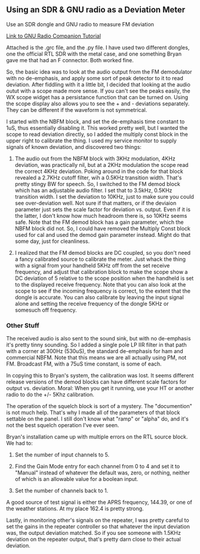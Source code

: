 ## Using an SDR & GNU radio as a Deviation Meter

Use an SDR dongle and GNU radio to measure FM deviation

[Link to GNU Radio Companion Tutorial](https://wiki.gnuradio.org/index.php/Guided_Tutorial_GRC)

Attached is the .grc file, and the .py file. I have used two different
dongles, one the official RTL SDR with the metal case, and one something
Bryan gave me that had an F connector. Both worked fine.

So, the basic idea was to look at the audio output from the FM
demodulator with no de-emphasis, and apply some sort of peak detector to
it to read deviation. After fiddling with it a little bit, I decided
that looking at the audio outut with a scope made more sense. If you
can't see the peaks easily, the WX scope widget has a persistance
function that can be turned on. Using the scope display also allows you
to see the + and - deviations separately. They can be different if the
waveform is not symmetrical.

I started with the NBFM block, and set the de-emphasis time constant to
1uS, thus essentially disabling it. This worked pretty well, but I
wanted the scope to read deviation directly, so I added the multiply
const block in the upper right to calibrate the thing. I used my
service monitor to supply signals of known deviation, and discovered two
things:

1. The audio out from the NBFM block with 3KHz modulation, 4KHz
deviation, was practically nil, but at a 2KHz modulation the scope read
the correct 4KHz deviation. Poking around in the code for that block
revealed a 2.7KHz cutoff filter, wih a 0.5KHz transition width. That's
pretty stingy BW for speech. So, I switched to the FM demod block which
has an adjustable audio filter. I set that to 3.5kHz, 0.5KHz transition
width. I set the deviation to 10KHz, just to make sure you could see
over-deviation well. Not sure if that matters, or if the deviaion
parameter just sets the scale factor for deviation vs. output. Even if
it is the latter, I don't know how much headroom there is, so 10KHz
seems safe. Note that the FM demod block has a gain parameter, which
the NBFM block did not. So, I could have removed the Multiply Const
block used for cal and used the demod gain parameter instead. Might do
that some day, just for cleanliness.

2. I realized that the FM demod blocks are DC coupled, so you don't
need a fancy calibrated source to calibrate the meter. Just whack the
thing with a signal from your handheld 5KHz off from the set receive
frequency, and adjust that calibration block to make the scope show a DC
deviation of 5 relative to the scope position when the handheld is set
to the displayed receive frequency. Note that you can also look at the
scope to see if the incoming frequency is correct, to the extent that
the dongle is accurate. You can also calibrate by leaving the input
signal alone and setting the receive frequency of the dongle 5KHz or
somesuch off frequency.

### Other Stuff

The received audio is also sent to the sound sink, but with no
de-emphasis it's pretty tinny sounding. So I added a single pole LP IIR
filter in that path with a corner at 300Hz (530uS), the standard
de-emphasis for ham and commercial NBFM. Note that this means we are
all actually using PM, not FM. Broadcast FM, with a 75uS time constant,
is some of each.

In copying this to Bryan's system, the calibration was lost. It seems
different release versions of the demod blocks can have different scale
factors for output vs. deviation. Moral: When you get it running, use
your HT or another radio to do the +/- 5Khz calibration.

The operation of the squelch block is sort of a mystery. The
"documention" is not much help. That's why I made all of the parameters
of that block settable on the panel. I still don't know what "ramp" or
"alpha" do, and it's not the best squelch operation I've ever seen.

Bryan's installation came up with multiple errors on the RTL source
block. We had to:

1. Set the number of input channels to 5.

2. Find the Gain Mode entry for each channel from 0 to 4 and set it to
"Manual" instead of whatever the default was, zero, or nothing, neither
of which is an allowable value for a boolean input.

3. Set the number of channels back to 1.

A good source of test signal is either the APRS frequency, 144.39, or
one of the weather stations. At my place 162.4 is pretty strong.

Lastly, in monitoring other's signals on the repeater, I was pretty
careful to set the gains in the repeater controller so that whatever the
input deviation was, the output deviation matched. So if you see someone
with 1.5KHz deviation on the repeater output, that's pretty darn close
to their actual deviation.
